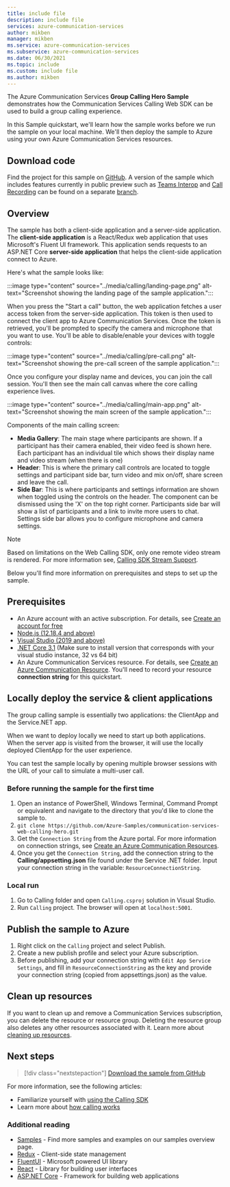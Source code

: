 ```yaml
---
title: include file
description: include file
services: azure-communication-services
author: mikben
manager: mikben
ms.service: azure-communication-services
ms.subservice: azure-communication-services
ms.date: 06/30/2021
ms.topic: include
ms.custom: include file
ms.author: mikben
---
```


The Azure Communication Services **Group Calling Hero Sample** demonstrates how the Communication Services Calling Web SDK can be used to build a group calling experience.

In this Sample quickstart, we'll learn how the sample works before we run the sample on your local machine. We'll then deploy the sample to Azure using your own Azure Communication Services resources.

## Download code

Find the project for this sample on [GitHub](https://github.com/Azure-Samples/communication-services-web-calling-hero). A version of the sample which includes features currently in public preview such as [Teams Interop](../../concepts/teams-interop.md) and [Call Recording](../../concepts/voice-video-calling/call-recording.md) can be found on a separate [branch](https://github.com/Azure-Samples/communication-services-web-calling-hero/tree/public-preview).

## Overview

The sample has both a client-side application and a server-side application. The **client-side application** is a React/Redux web application that uses Microsoft's Fluent UI framework. This application sends requests to an ASP.NET Core **server-side application** that helps the client-side application connect to Azure.

Here's what the sample looks like:

:::image type="content" source="../media/calling/landing-page.png" alt-text="Screenshot showing the landing page of the sample application.":::

When you press the "Start a call" button, the web application fetches a user access token from the server-side application. This token is then used to connect the client app to Azure Communication Services. Once the token is retrieved, you'll be prompted to specify the camera and microphone that you want to use. You'll be able to disable/enable your devices with toggle controls:

:::image type="content" source="../media/calling/pre-call.png" alt-text="Screenshot showing the pre-call screen of the sample application.":::

Once you configure your display name and devices, you can join the call session. You'll then see the main call canvas where the core calling experience lives.

:::image type="content" source="../media/calling/main-app.png" alt-text="Screenshot showing the main screen of the sample application.":::

Components of the main calling screen:

- **Media Gallery**: The main stage where participants are shown. If a participant has their camera enabled, their video feed is shown here. Each participant has an individual tile which shows their display name and video stream (when there is one)
- **Header**: This is where the primary call controls are located to toggle settings and participant side bar, turn video and mix on/off, share screen and leave the call.
- **Side Bar**: This is where participants and settings information are shown when toggled using the controls on the header. The component can be dismissed using the 'X' on the top right corner. Participants side bar will show a list of participants and a link to invite more users to chat. Settings side bar allows you to configure microphone and camera settings.

> [!NOTE]
> Based on limitations on the Web Calling SDK, only one remote video stream is rendered. For more information see, [Calling SDK Stream Support](../../concepts/voice-video-calling/calling-sdk-features.md#calling-sdk-streaming-support).

Below you'll find more information on prerequisites and steps to set up the sample.

## Prerequisites

- An Azure account with an active subscription. For details, see [Create an account for free](https://azure.microsoft.com/free/?WT.mc_id=A261C142F)
- [Node.js (12.18.4 and above)](https://nodejs.org/en/download/)
- [Visual Studio (2019 and above)](https://visualstudio.microsoft.com/vs/)
- [.NET Core 3.1](https://dotnet.microsoft.com/download/dotnet-core/3.1) (Make sure to install version that corresponds with your visual studio instance, 32 vs 64 bit)
- An Azure Communication Services resource. For details, see [Create an Azure Communication Resource](../../quickstarts/create-communication-resource.md). You'll need to record your resource **connection string** for this quickstart.

## Locally deploy the service & client applications

The group calling sample is essentially two applications: the ClientApp and the Service.NET app.

When we want to deploy locally we need to start up both applications. When the server app is visited from the browser, it will use the locally deployed ClientApp for the user experience.

You can test the sample locally by opening multiple browser sessions with the URL of your call to simulate a multi-user call.

### Before running the sample for the first time

1. Open an instance of PowerShell, Windows Terminal, Command Prompt or equivalent and navigate to the directory that you'd like to clone the sample to.
2. `git clone https://github.com/Azure-Samples/communication-services-web-calling-hero.git`
3. Get the `Connection String` from the Azure portal. For more information on connection strings, see [Create an Azure Communication Resources](../../quickstarts/create-communication-resource.md).
4. Once you get the `Connection String`, add the connection string to the **Calling/appsetting.json** file found under the Service .NET folder. Input your connection string in the variable: `ResourceConnectionString`.

### Local run

1. Go to Calling folder and open `Calling.csproj` solution in Visual Studio.
2. Run `Calling` project. The browser will open at `localhost:5001`.

## Publish the sample to Azure

1. Right click on the `Calling` project and select Publish.
2. Create a new publish profile and select your Azure subscription.
3. Before publishing, add your connection string with `Edit App Service Settings`, and fill in `ResourceConnectionString` as the key and provide your connection string (copied from appsettings.json) as the value.

## Clean up resources

If you want to clean up and remove a Communication Services subscription, you can delete the resource or resource group. Deleting the resource group also deletes any other resources associated with it. Learn more about [cleaning up resources](../../quickstarts/create-communication-resource.md#clean-up-resources).

## Next steps

>[!div class="nextstepaction"]
>[Download the sample from GitHub](https://github.com/Azure-Samples/communication-services-web-calling-hero)

For more information, see the following articles:

- Familiarize yourself with [using the Calling SDK](../../quickstarts/voice-video-calling/calling-client-samples.md)
- Learn more about [how calling works](../../concepts/voice-video-calling/about-call-types.md)

### Additional reading

- [Samples](./../overview.md) - Find more samples and examples on our samples overview page.
- [Redux](https://redux.js.org/) - Client-side state management
- [FluentUI](https://aka.ms/fluent-ui) - Microsoft powered UI library
- [React](https://reactjs.org/) - Library for building user interfaces
- [ASP.NET Core](/aspnet/core/introduction-to-aspnet-core?preserve-view=true&view=aspnetcore-3.1) - Framework for building web applications
